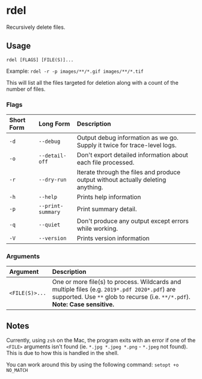 # rdel

Recursively delete files.

## Usage

`rdel [FLAGS] [FILE(S)]...`

Example: `rdel -r -p images/**/*.gif images/**/*.tif`

This will list all the files targeted for deletion along with a count of the number of files.

### Flags

|Short Form|Long Form|Description|
|:----|:---|:----------|
`-d`|`--debug`|Output debug information as we go. Supply it twice for trace-level logs.
`-o`|`--detail-off`|Don't export detailed information about each file processed.
`-r`|`--dry-run`|Iterate through the files and produce output without actually deleting anything.
`-h`|`--help`|Prints help information
`-p`|`--print-summary`|Print summary detail.
`-q`|`--quiet`|Don't produce any output except errors while working.
`-V`|`--version`|Prints version information

### Arguments

|Argument|Description|
|:-------|:----------|
`<FILE(S)>...`|One or more file(s) to process. Wildcards and multiple files (e.g. `2019*.pdf 2020*.pdf`) are supported. Use `**` glob to recurse (i.e. `**/*.pdf`).<br>**Note: Case sensitive.**

## Notes

Currently, using `zsh` on the Mac, the program exits with an error if one of the `<FILE>` arguments isn't found (ie. `*.jpg *.jpeg *.png` - `*.jpeg` not found). This is due to how this is handled in the shell.

You can work around this by using the following command: `setopt +o NO_MATCH`
